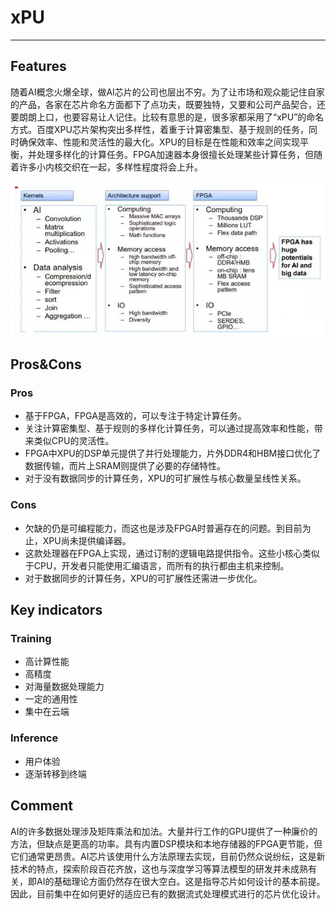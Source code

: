 # xPU
***
## Features
随着AI概念火爆全球，做AI芯片的公司也层出不穷。为了让市场和观众能记住自家的产品，各家在芯片命名方面都下了点功夫，既要独特，又要和公司产品契合，还要朗朗上口，也要容易让人记住。比较有意思的是，很多家都采用了“xPU”的命名方式。百度XPU芯片架构突出多样性，着重于计算密集型、基于规则的任务，同时确保效率、性能和灵活性的最大化。XPU的目标是在性能和效率之间实现平衡，并处理多样化的计算任务。FPGA加速器本身很擅长处理某些计算任务，但随着许多小内核交织在一起，多样性程度将会上升。

![img1](img11.png)

## Pros&Cons
### Pros
* 基于FPGA，FPGA是高效的，可以专注于特定计算任务。
* 关注计算密集型、基于规则的多样化计算任务，可以通过提高效率和性能，带来类似CPU的灵活性。
* FPGA中XPU的DSP单元提供了并行处理能力，片外DDR4和HBM接口优化了数据传输，而片上SRAM则提供了必要的存储特性。
* 对于没有数据同步的计算任务，XPU的可扩展性与核心数量呈线性关系。

### Cons
* 欠缺的仍是可编程能力，而这也是涉及FPGA时普遍存在的问题。到目前为止，XPU尚未提供编译器。
* 这款处理器在FPGA上实现，通过订制的逻辑电路提供指令。这些小核心类似于CPU，开发者只能使用汇编语言，而所有的执行都由主机来控制。
* 对于数据同步的计算任务，XPU的可扩展性还需进一步优化。

## Key indicators
### Training
* 高计算性能
* 高精度
* 对海量数据处理能力
* 一定的通用性
* 集中在云端
### Inference
* 用户体验
* 逐渐转移到终端

## Comment
AI的许多数据处理涉及矩阵乘法和加法。大量并行工作的GPU提供了一种廉价的方法，但缺点是更高的功率。具有内置DSP模块和本地存储器的FPGA更节能，但它们通常更昂贵。AI芯片该使用什么方法原理去实现，目前仍然众说纷纭，这是新技术的特点，探索阶段百花齐放，这也与深度学习等算法模型的研发并未成熟有关，即AI的基础理论方面仍然存在很大空白。这是指导芯片如何设计的基本前提。因此，目前集中在如何更好的适应已有的数据流式处理模式进行的芯片优化设计。







